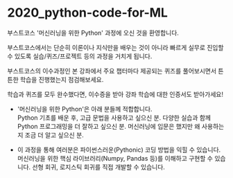 # 2020_python-code-for-ML
부스트코스 '머신러닝을 위한 Python' 과정에 오신 것을 환영합니다.  

부스트코스에서는 단순히 이론이나 지식만을 배우는 것이 아니라 빠르게 실무로 진입할 수 있도록 실습/퀴즈/프로젝트 등의 과정을 거치게 됩니다. 

부스트코스의 이수과정인 본 강좌에서 주요 챕터마다 제공되는 퀴즈를 풀어보시면서 튼튼한 학습을 진행했는지 점검해보세요. 

학습과 퀴즈를 모두 완수했다면, 이수증을 받아 강좌 학습에 대한 인증서도 받아가세요!         

- '머신러닝을 위한 Python'은 아래 분들께 적합합니다.  
Python 기초를 배운 후, 고급 문법을 사용하고 싶으신 분. 
다양한 실습과 함께 Python 프로그래밍을 더 잘하고 싶으신 분. 
머신러닝에 입문은 했지만 왜 사용하는지 조금 더 알고 싶으신 분.    

- 이 과정을 통해 여러분은  파이썬스러운(Pythonic) 코딩 방법을 익힐 수 있습니다. 
머신러닝을 위한 핵심 라이브러리(Numpy, Pandas 등)를 이해하고 구현할 수 있습니다. 선형 회귀, 로지스틱 회귀를 직접 개발할 수 있습니다.
